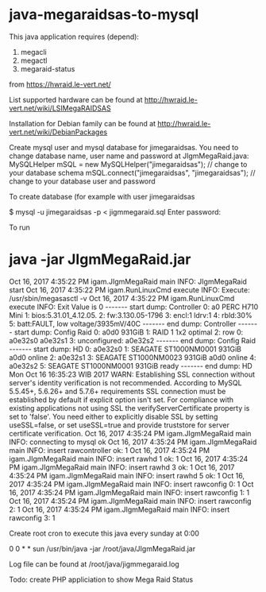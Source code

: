 # java-megaraidsas-to-mysql

This java application requires (depend):
1. megacli
2. megactl
3. megaraid-status

from https://hwraid.le-vert.net/ 

List supported hardware can be found at http://hwraid.le-vert.net/wiki/LSIMegaRAIDSAS

Installation for Debian family can be found at http://hwraid.le-vert.net/wiki/DebianPackages


Create mysql user and mysql database for jimegaraidsas. You need to change database name, user name and password at JIgmMegaRaid.java:
			MySQLHelper mSQL = new MySQLHelper("jimegaraidsas"); // change to your database schema
			mSQL.connect("jimegaraidsas", "jimegaraidsas"); // change to your database user and password


To create database (for example with user jimegaraidsas

$ mysql -u jimegaraidsas -p < jigmmegaraid.sql
Enter password:


To run
# java -jar JIgmMegaRaid.jar
Oct 16, 2017 4:35:22 PM igam.JIgmMegaRaid main
INFO: JIgmMegaRaid start
Oct 16, 2017 4:35:22 PM igam.RunLinuxCmd execute
INFO: Execute: /usr/sbin/megasasctl -v
Oct 16, 2017 4:35:22 PM igam.RunLinuxCmd execute
INFO: Exit Value is 0
------- start dump: Controller
0: a0 PERC H710 Mini
1: bios:5.31.01_4.12.05.
2: fw:3.130.05-1796
3: encl:1 ldrv:1
4: rbld:30%
5: batt:FAULT, low voltage/3935mV/40C
------- end dump: Controller
------- start dump: Config Raid
0: a0d0 931GiB
1: RAID 1 1x2 optimal
2: row 0: a0e32s0 a0e32s1
3: unconfigured: a0e32s2
------- end dump: Config Raid
------- start dump: HD
0: a0e32s0
1: SEAGATE ST1000NM0001 931GiB a0d0 online
2: a0e32s1
3: SEAGATE ST1000NM0023 931GiB a0d0 online
4: a0e32s2
5: SEAGATE ST1000NM0001 931GiB ready
------- end dump: HD
Mon Oct 16 16:35:23 WIB 2017 WARN: Establishing SSL connection without server's identity verification is not recommended. According to MySQL 5.5.45+, 5.6.26+ and 5.7.6+ requirements SSL connection must be established by default if explicit option isn't set. For compliance with existing applications not using SSL the verifyServerCertificate property is set to 'false'. You need either to explicitly disable SSL by setting useSSL=false, or set useSSL=true and provide truststore for server certificate verification.
Oct 16, 2017 4:35:24 PM igam.JIgmMegaRaid main
INFO: connecting to mysql ok
Oct 16, 2017 4:35:24 PM igam.JIgmMegaRaid main
INFO: insert rawcontroller ok: 1
Oct 16, 2017 4:35:24 PM igam.JIgmMegaRaid main
INFO: insert rawhd 1 ok: 1
Oct 16, 2017 4:35:24 PM igam.JIgmMegaRaid main
INFO: insert rawhd 3 ok: 1
Oct 16, 2017 4:35:24 PM igam.JIgmMegaRaid main
INFO: insert rawhd 5 ok: 1
Oct 16, 2017 4:35:24 PM igam.JIgmMegaRaid main
INFO: insert rawconfig 0: 1
Oct 16, 2017 4:35:24 PM igam.JIgmMegaRaid main
INFO: insert rawconfig 1: 1
Oct 16, 2017 4:35:24 PM igam.JIgmMegaRaid main
INFO: insert rawconfig 2: 1
Oct 16, 2017 4:35:24 PM igam.JIgmMegaRaid main
INFO: insert rawconfig 3: 1


Create root cron to execute this java every sunday at 0:00

0 0 * * sun /usr/bin/java -jar /root/java/JIgmMegaRaid.jar


Log file can be found at /root/java/jigmmegaraid.log


Todo: create PHP appliciation to show Mega Raid Status

